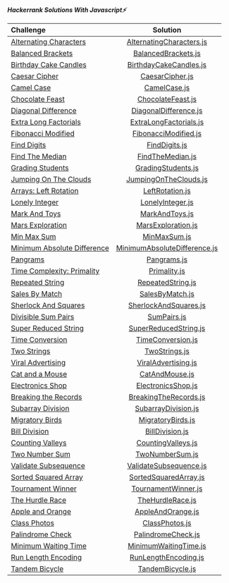 ***Hackerrank Solutions With Javascript⚡️***

| Challenge      | Solution | 
| :---        |    :----:   | 
| [Alternating Characters](https://www.hackerrank.com/challenges/alternating-characters/problem?h_r=internal-search)     | [AlternatingCharacters.js](https://github.com/esrasen9/algo-challenges-js/blob/master/AlternatingCharacters.js)       |
| [Balanced Brackets](https://www.hackerrank.com/challenges/balanced-brackets/problem?h_r=internal-search)   |[BalancedBrackets.js](https://github.com/esrasen9/algo-challenges-js/blob/master/BalancedBrackets.js)   | 
| [Birthday Cake Candles](https://www.hackerrank.com/challenges/birthday-cake-candles/problem?h_r=internal-search) |[BirthdayCakeCandles.js](https://github.com/esrasen9/algo-challenges-js/blob/master/BirthdayCakeCandles.js)|
| [Caesar Cipher](https://www.hackerrank.com/challenges/caesar-cipher-1/problem) |[CaesarCipher.js](https://github.com/esrasen9/algo-challenges-js/blob/master/CaesarCipher.js)|
| [Camel Case](https://www.hackerrank.com/challenges/camelcase/problem) |[CamelCase.js](https://github.com/esrasen9/algo-challenges-js/blob/master/CamelCase.js)|
| [Chocolate Feast](https://www.hackerrank.com/challenges/chocolate-feast/problem) |[ChocolateFeast.js](https://github.com/esrasen9/algo-challenges-js/blob/master/ChocolateFeast.js)|
| [Diagonal Difference](https://www.hackerrank.com/challenges/diagonal-difference/problem) |[DiagonalDifference.js](https://github.com/esrasen9/algo-challenges-js/blob/master/DiagonalDifference.js)|
| [Extra Long Factorials](https://www.hackerrank.com/challenges/extra-long-factorials/problem) |[ExtraLongFactorials.js](https://github.com/esrasen9/algo-challenges-js/blob/master/ExtraLongFactorials.js)|
| [Fibonacci Modified](https://www.hackerrank.com/challenges/fibonacci-modified/problem) |[FibonacciModified.js](https://github.com/esrasen9/algo-challenges-js/blob/master/FibonacciModified.js)|
| [Find Digits](https://www.hackerrank.com/challenges/find-digits/problem) |[FindDigits.js](https://github.com/esrasen9/algo-challenges-js/blob/master/FindDigits.js)|
| [Find The Median](https://www.hackerrank.com/challenges/find-the-median/problem) |[FindTheMedian.js](https://github.com/esrasen9/algo-challenges-js/blob/master/FindTheMedian.js)|
| [Grading Students](https://www.hackerrank.com/challenges/three-month-preparation-kit-grading/problem) |[GradingStudents.js](https://github.com/esrasen9/algo-challenges-js/blob/master/GradingStudents.js)|
| [Jumping On The Clouds](https://www.hackerrank.com/challenges/jumping-on-the-clouds/problem) |[JumpingOnTheClouds.js](https://github.com/esrasen9/algo-challenges-js/blob/master/JumpingOnTheClouds.js)|
| [Arrays: Left Rotation](https://www.hackerrank.com/challenges/ctci-array-left-rotation/problem) |[LeftRotation.js](https://github.com/esrasen9/algo-challenges-js/blob/master/LeftRotation.js)|
| [Lonely Integer](https://www.hackerrank.com/challenges/ctci-lonely-integer/problem) |[LonelyInteger.js](https://github.com/esrasen9/algo-challenges-js/blob/master/LonelyInteger.js)|
| [Mark And Toys](https://www.hackerrank.com/challenges/mark-and-toys/problem) |[MarkAndToys.js](https://github.com/esrasen9/algo-challenges-js/blob/master/MarkAndToys.js)|
| [Mars Exploration](https://www.hackerrank.com/challenges/mars-exploration/problem) |[MarsExploration.js](https://github.com/esrasen9/algo-challenges-js/blob/master/MarsExploration.js)|
| [Min Max Sum](https://www.hackerrank.com/challenges/mini-max-sum/problem) |[MinMaxSum.js](https://github.com/esrasen9/algo-challenges-js/blob/master/MinMaxSum.js)|
| [Minimum Absolute Difference](https://www.hackerrank.com/challenges/minimum-absolute-difference-in-an-array/problem) |[MinimumAbsoluteDifference.js](https://github.com/esrasen9/algo-challenges-js/blob/master/MinimumAbsoluteDifference.js)|
| [Pangrams](https://www.hackerrank.com/challenges/pangrams/problem) |[Pangrams.js](https://github.com/esrasen9/algo-challenges-js/blob/master/Pangrams.js)|
| [Time Complexity: Primality](https://www.hackerrank.com/challenges/ctci-big-o/problem) |[Primality.js](https://github.com/esrasen9/algo-challenges-js/blob/master/Primality.js)|
| [Repeated String](https://www.hackerrank.com/challenges/repeated-string/problem) |[RepeatedString.js](https://github.com/esrasen9/algo-challenges-js/blob/master/RepeatedString.js)|
| [Sales By Match](https://www.hackerrank.com/challenges/sock-merchant/problem) |[SalesByMatch.js](https://github.com/esrasen9/algo-challenges-js/blob/master/SalesByMatch.js)|
| [Sherlock And Squares](https://www.hackerrank.com/challenges/sherlock-and-squares/problem) |[SherlockAndSquares.js](https://github.com/esrasen9/algo-challenges-js/blob/master/SherlockAndSquares.js)|
| [Divisible Sum Pairs](https://www.hackerrank.com/challenges/divisible-sum-pairs/problem) |[SumPairs.js](https://github.com/esrasen9/algo-challenges-js/blob/master/SumPairs.js)|
| [Super Reduced String](https://www.hackerrank.com/challenges/reduced-string/problem) |[SuperReducedString.js](https://github.com/esrasen9/algo-challenges-js/blob/master/SuperReducedString.js)|
| [Time Conversion](https://www.hackerrank.com/challenges/time-conversion/problem) |[TimeConversion.js](https://github.com/esrasen9/algo-challenges-js/blob/master/TimeConversion.js)|
| [Two Strings](https://www.hackerrank.com/challenges/two-strings/problem) |[TwoStrings.js](https://github.com/esrasen9/algo-challenges-js/blob/master/TwoStrings.js)|
| [Viral Advertising](https://www.hackerrank.com/challenges/strange-advertising/problem) |[ViralAdvertising.js](https://github.com/esrasen9/algo-challenges-js/blob/master/ViralAdvertising.js)|
| [Cat and a Mouse](https://www.hackerrank.com/challenges/cats-and-a-mouse/problem) |[CatAndMouse.js](https://github.com/esrasen9/algo-challenges-js/blob/master/CatAndMouse.js)|
| [Electronics Shop](https://www.hackerrank.com/challenges/electronics-shop/problem) |[ElectronicsShop.js](https://github.com/esrasen9/algo-challenges-js/blob/master/ElectronicsShop.js)|
| [Breaking the Records](https://www.hackerrank.com/challenges/breaking-best-and-worst-records/problem) |[BreakingTheRecords.js](https://github.com/esrasen9/algo-challenges-js/blob/master/BreakingTheRecords.js)|
| [Subarray Division](https://www.hackerrank.com/challenges/the-birthday-bar/problem)| [SubarrayDivision.js](https://github.com/esrasen9/algo-challenges-js/blob/master/SubarrayDivision.js)|
| [Migratory Birds](https://www.hackerrank.com/challenges/migratory-birds/problem) | [MigratoryBirds.js](https://github.com/esrasen9/algo-challenges-js/blob/master/MigratoryBirds.js) |
| [Bill Division](https://www.hackerrank.com/challenges/bon-appetit/problem)| [BillDivision.js](https://github.com/esrasen9/algo-challenges-js/blob/master/BillDivision.js)|
| [Counting Valleys](https://www.hackerrank.com/challenges/counting-valleys/problem)| [CountingValleys.js](https://github.com/esrasen9/algo-challenges-js/blob/master/CountingValleys.js)|
| [Two Number Sum](https://www.algoexpert.io/questions/Two%20Number%20Sum)| [TwoNumberSum.js](https://github.com/esrasen9/algo-challenges-js/blob/master/TwoNumberSum.js)|
| [Validate Subsequence](https://www.algoexpert.io/questions/Validate%20Subsequence)| [ValidateSubsequence.js](https://github.com/esrasen9/algo-challenges-js/blob/master/ValidateSubsequence.js)|
| [Sorted Squared Array](https://www.algoexpert.io/questions/Sorted%20Squared%20Array)| [SortedSquaredArray.js](https://github.com/esrasen9/algo-challenges-js/blob/master/SortedSquaredArray.js)|
| [Tournament Winner](https://www.algoexpert.io/questions/Tournament%20Winner)| [TournamentWinner.js](https://github.com/esrasen9/algo-challenges-js/blob/master/TournamentWinner.js)|
| [The Hurdle Race](https://www.hackerrank.com/challenges/the-hurdle-race/problem)| [TheHurdleRace.js](https://github.com/esrasen9/algo-challenges-js/blob/master/TheHurdleRace.js)|
| [Apple and Orange](https://www.hackerrank.com/challenges/apple-and-orange/problem)| [AppleAndOrange.js](https://github.com/esrasen9/algo-challenges-js/blob/master/AppleAndOrange.js)|
| [Class Photos](https://www.algoexpert.io/questions/Class%20Photos)| [ClassPhotos.js](https://github.com/esrasen9/algo-challenges-js/blob/master/ClassPhotos.js)| 
| [Palindrome Check](https://www.algoexpert.io/questions/Palindrome%20Check)|[PalindromeCheck.js](https://github.com/esrasen9/algo-challenges-js/blob/master/PalindromeCheck.js)|
| [Minimum Waiting Time](https://www.algoexpert.io/questions/Minimum%20Waiting%20Time)| [MinimumWaitingTime.js](https://github.com/esrasen9/algo-challenges-js/blob/master/MinimumWaitingTime.js)|
| [Run Length Encoding](https://www.algoexpert.io/questions/Run-Length%20Encoding)| [RunLengthEncoding.js](https://github.com/esrasen9/algo-challenges-js/blob/master/RunLengthEncoding.js)|
| [Tandem Bicycle](https://www.algoexpert.io/questions/Tandem%20Bicycle)| [TandemBicycle.js](https://github.com/esrasen9/algo-challenges-js/blob/master/TandemBicycle.js)|